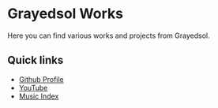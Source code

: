 # Grayedsol Works

Here you can find various works and projects from Grayedsol.

## Quick links
- [Github Profile](https://github.com/grayedsol)
- [YouTube](https://youtube.com/@grayedsol)
- [Music Index](https://grayedsol.github.io/pages/music.html)
